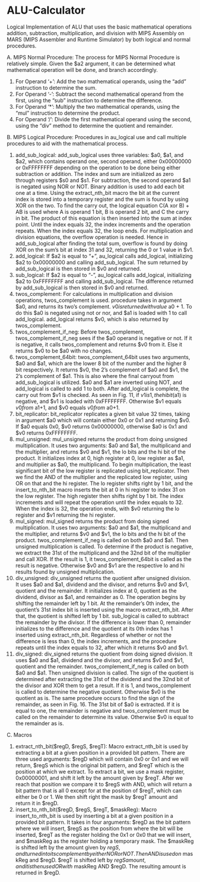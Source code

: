 # ALU-Calculator
Logical Implementation of ALU that uses the basic mathematical operations addition, subtraction, multiplication, and division with MIPS Assembly on MARS (MIPS Assembler and Runtime Simulator) by both logical and normal procedures.  

A.	MIPS Normal Procedure: 
The process for MIPS Normal Procedure is relatively simple. Given the $a2 argument, it can be determined what mathematical operation will be done, and branch accordingly.
1)	 For Operand ‘+’: 
Add the two mathematical operands, using the “add” instruction to determine the sum.
2)	For Operand ‘-’: 
Subtract the second mathematical operand from the first, using the “sub” instruction to determine the difference.
3)	For Operand ‘*’: 
Multiply the two mathematical operands, using the “mul” instruction to determine the product.
4)	For Operand ‘/’: 
Divide the first mathematical operand using the second, using the “div” method to determine the quotient and remainder.

B.	MIPS Logical Procedure: 
Procedures in au_logical use and call multiple procedures to aid with the mathematical process.
1)	add_sub_logical: 
add_sub_logical uses three variables: $a0, $a1, and $a2, which contains operand one, second operand, either 0x00000000 or 0xFFFFFFFF depending on the operation to be done being either subtraction or addition.
The index and sum are initialized as zero through registers $s0 and $s1.
For subtraction, the second operand $a1 is negated using NOR or NOT. Binary addition is used to add each bit one at a time. Using the extract_nth_bit macro the bit at the current index is stored into a temporary register and the sum is found by using XOR on the two. To find the carry out, the logical equation C(A xor B) + AB is used where A is operand 1 bit, B is operand 2 bit, and C the carry in bit. The product of this equation is then inserted into the sum at index point. Until the index equals 32, the index increments and the operation repeats. When the index equals 32, the loop ends.
For multiplication and division equations, the overflow operation is needed. Hence in add_sub_logical after finding the total sum, overflow is found by doing XOR on the sum’s bit at index 31 and 32, returning the 0 or 1 value in $v1. 
2)	add_logical: 
If $a2 is equal to “+”, au_logical calls add_logical, initializing $a2 to 0x00000000 and calling add_sub_logical. The sum returned by add_sub_logical is then stored in $v0 and returned.
3)	sub_logical: 
If $a2 is equal to “-”, au_logical calls add_logical, initializing $a2 to 0xFFFFFFFF and calling add_sub_logical. The difference returned by add_sub_logical is then stored in $v0 and returned.
4)	twos_complement: 
For calculations in multiplication and division operations, twos_complement is used. procedure takes in argument $a0, and returns its two’s complement. $v0 is returned with value ~$a0 + 1. To do this $a0 is negated using not or nor, and $a1 is loaded with 1 to call add_logical. add_logical returns $v0, which is also returned by twos_complement.
5)	twos_complement_if_neg: 
Before twos_complement, twos_complement_if_neg sees if the $a0 operand is negative or not. If it is negative, it calls twos_complement and returns $v0 from it. Else it returns $v0 to be $a0 with no changes.
6)	twos_complement_64bit: 
twos_complement_64bit uses two arguments, $a0 and $a1, which are the lower 8 bit of the number and the higher 8 bit respectively. It returns $v0, the 2’s complement of $a0 and $v1, the 2’s complement of $a1. This is also where the final carryout from add_sub_logical is utilized.
$a0 and $a1 are inverted using NOT, and add_logical is called to add 1 to both. After add_logical is complete, the carry out from $v1 is checked. As seen in Fig. 11, if $v1 is 1, the hi bit ($a1) is negative, and $v1 is loaded with 0xFFFFFFFF. Otherwise $v1 equals $v0 from ~$a1+1, and $v0 equals $v0 from ~$a0+1.
7)	bit_replicator: 
bit_replicator replicates a given bit value 32 times, taking in argument $a0 which will contain either 0x0 or 0x1 and returning $v0. If $a0 equals 0x0, $v0 returns 0x00000000, otherwise $a0 is 0x1 and $v0 returns 0xFFFFFFFF.
8)	mul_unsigned: 
mul_unsigned returns the product from doing unsigned multiplication. It uses two arguments: $a0 and $a1, the multiplicand and the multiplier, and returns $v0 and $v1, the lo bits and the hi bit of the product. It initializes index at 0, high register at 0, low register as $a1, and multiplier as $a0, the multiplicand.
To begin multiplication, the least significant bit of the low register is replicated using bit_replicator. Then we find the AND of the multiplier and the replicated low register, using OR on that and the hi register. The lo register shifts right by 1 bit, and the insert_to_nth_bit macro inserts the bit at 0 in hi register to index 31 on the low register. The high register then shifts right by 1 bit. The index increments and will repeat the operation until the index equals to 32.
When the index is 32, the operation ends, with $v0 returning the lo register and $v1 returning the hi register.
9)	mul_signed: 
mul_signed returns the product from doing signed multiplication. It uses two arguments: $a0 and $a1, the multiplicand and the multiplier, and returns $v0 and $v1, the lo bits and the hi bit of the product. 
twos_complement_if_neg is called on both $a0 and $a1. Then unsigned multiplication is called. To determine if the product is negative, we extract the 31st of the multiplicand and the 32nd bit of the multiplier and call XOR. If the result is 1, it twos_complement_64bit is called as the result is negative. Otherwise $v0 and $v1 are the respective lo and hi results found by unsigned multiplication.
10)	div_unsigned: 
div_unsigned returns the quotient after unsigned division. It uses $a0 and $a1, dividend and the divisor, and returns $v0 and $v1, quotient and the remainder. It initializes index at 0, quotient as the dividend, divisor as $a1, and remainder as 0.
The operation begins by shifting the remainder left by 1 bit. At the remainder’s 0th index, the quotient’s 31st index bit is inserted using the macro extract_nth_bit. After that, the quotient is shifted left by 1 bit. sub_logical is called to subtract the remainder by the divisor. If the difference is lower than 0, remainder initializes to the difference and the quotient at its 0th index has 1 inserted using extract_nth_bit. Regardless of whether or not the difference is less than 0, the index increments, and the procedure repeats until the index equals to 32, after which it returns $v0 and $v1.
11)	div_signed: 
div_signed returns the quotient from doing signed division. It uses $a0 and $a1, dividend and the divisor, and returns $v0 and $v1, quotient and the remainder. 
twos_complement_if_neg is called on both $a0 and $a1. Then unsigned division is called. The sign of the quotient is determined after extracting the 31st of the dividend and the 32nd bit of the divisor and XOR them to get a result. If it is 1, and twos_complement is called to determine the negative quotient. Otherwise $v0 is the quotient as is.
The same procedure occurs to find the sign of the remainder, as seen in Fig. 16. The 31st bit of $a0 is extracted. If it is equal to one, the remainder is negative and twos_complement must be called on the remainder to determine its value. Otherwise $v0 is equal to the remainder as is.

C.	Macros
1)	extract_nth_bit($regD, $regS, $regT): 
Macro extract_nth_bit is used by extracting a bit at a given position in a provided bit pattern. There are three used arguments: $regD which will contain 0x0 or 0x1 and we will return, $regS which is the original bit pattern, and $regT which is the position at which we extract.
To extract a bit, we use a mask register, 0x00000001, and shift it left by the amount given by $regT. After we reach that position we compare it to $regS with AND, which will return a bit pattern that is all 0 except for at the position of $regT, which can either be 0 or 1. We then shift right the mask by $regT amount and return it in $regD.
2)	insert_to_nth_bit($regD, $regS, $regT, $maskReg): 
Macro insert_to_nth_bit is used by inserting a bit at a given position in a provided bit pattern. It takes in four arguments: $regD as the bit pattern where we will insert, $regS as the position from where the bit will be inserted, $regT as the register holding the 0x1 or 0x0 that we will insert, and $maskReg as the register holding a temporary mask.
The $maskReg is shifted left by the amount given by $regS, and turned into its complement by either NOR or NOT. Then AND is used on ~$maskReg and $regD. $regT is shifted left by $regS amount, and it is then used OR with ~$maskReg AND $regD. The resulting amount is returned in $regD.
